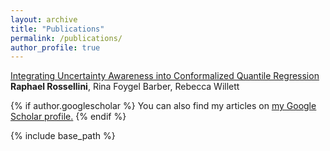 ```yaml
---
layout: archive
title: "Publications"
permalink: /publications/
author_profile: true
---
```


[Integrating Uncertainty Awareness into Conformalized Quantile Regression](https://arxiv.org/abs/2306.08693)<br/>
**Raphael Rossellini**, Rina Foygel Barber, Rebecca Willett

{% if author.googlescholar %}
  You can also find my articles on <u><a href="{{author.googlescholar}}">my Google Scholar profile</a>.</u>
{% endif %}

{% include base_path %}


